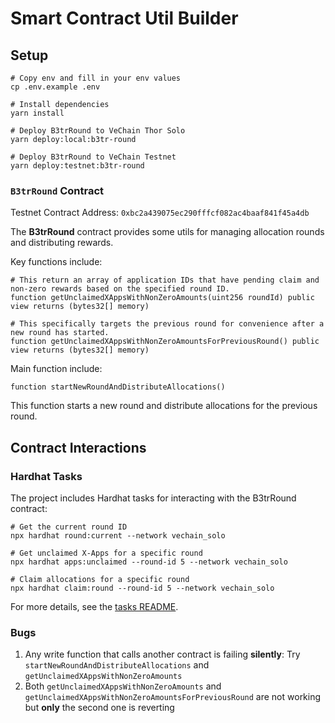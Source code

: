 # Smart Contract Util Builder

## Setup

```shell
# Copy env and fill in your env values
cp .env.example .env

# Install dependencies
yarn install

# Deploy B3trRound to VeChain Thor Solo
yarn deploy:local:b3tr-round

# Deploy B3trRound to VeChain Testnet
yarn deploy:testnet:b3tr-round
```

### `B3trRound` Contract

Testnet Contract Address: `0xbc2a439075ec290fffcf082ac4baaf841f45a4db`

The **B3trRound** contract provides some utils for managing allocation rounds and distributing rewards.

Key functions include:

```shell
# This return an array of application IDs that have pending claim and non-zero rewards based on the specified round ID.
function getUnclaimedXAppsWithNonZeroAmounts(uint256 roundId) public view returns (bytes32[] memory)

# This specifically targets the previous round for convenience after a new round has started.
function getUnclaimedXAppsWithNonZeroAmountsForPreviousRound() public view returns (bytes32[] memory)
```

Main function include:

```shell
function startNewRoundAndDistributeAllocations()
```

This function starts a new round and distribute allocations for the previous round.

## Contract Interactions

### Hardhat Tasks

The project includes Hardhat tasks for interacting with the B3trRound contract:

```shell
# Get the current round ID
npx hardhat round:current --network vechain_solo

# Get unclaimed X-Apps for a specific round
npx hardhat apps:unclaimed --round-id 5 --network vechain_solo

# Claim allocations for a specific round
npx hardhat claim:round --round-id 5 --network vechain_solo
```

For more details, see the [tasks README](./tasks/README.md).

### Bugs

1. Any write function that calls another contract is failing **silently**: Try `startNewRoundAndDistributeAllocations` and `getUnclaimedXAppsWithNonZeroAmounts`
2. Both `getUnclaimedXAppsWithNonZeroAmounts` and `getUnclaimedXAppsWithNonZeroAmountsForPreviousRound` are not working but **only** the second one is reverting
